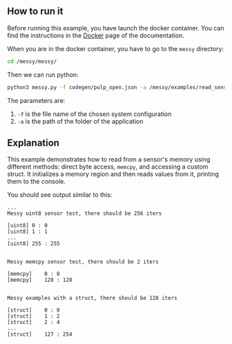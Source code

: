 ## How to run it

Before running this example, you have launch the docker container. You can find the instructions in the [Docker](../docker.md) page of the documentation.

When you are in the docker container, you have to go to the `messy` directory:

```bash
cd /messy/messy/
```

Then we can run python:

```bash
python3 messy.py -f codegen/pulp_open.json -a /messy/examples/read_sensor
```
The parameters are:

1. `-f` is the file name of the chosen system configuration
2. `-a` is the path of the folder of the application

## Explanation
 
This example demonstrates how to read from a sensor's memory using different methods: direct byte access, `memcpy`, and accessing a custom struct. It initializes a memory region and then reads values from it, printing them to the console.

You should see output similar to this:

```
...
Messy uint8 sensor test, there should be 256 iters

[uint8]	0 : 0
[uint8]	1 : 1
...
[uint8]	255 : 255


Messy memcpy sensor test, there should be 2 iters

[memcpy]	0 : 0
[memcpy]	128 : 128


Messy examples with a struct, there should be 128 iters

[struct]	0 : 0
[struct]	1 : 2
[struct]	2 : 4
...
[struct]	127 : 254
```
